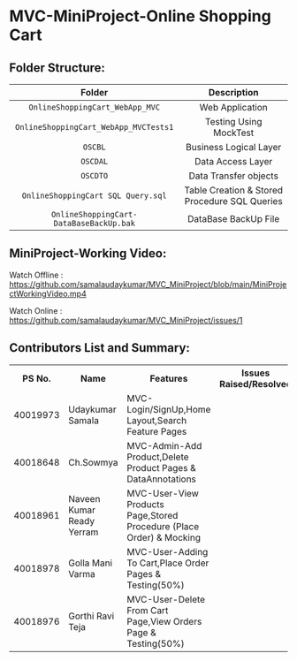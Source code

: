 # MVC-MiniProject-Online Shopping Cart
## Folder Structure:

| Folder | Description |
| :---: | :---: |
| `OnlineShoppingCart_WebApp_MVC` | Web Application  |
| `OnlineShoppingCart_WebApp_MVCTests1` | Testing Using MockTest  |
| `OSCBL` | Business Logical Layer |
| `OSCDAL` | Data Access Layer |
| `OSCDTO` | Data Transfer objects |
| `OnlineShoppingCart SQL Query.sql` | Table Creation & Stored Procedure SQL Queries |
| `OnlineShoppingCart-DataBaseBackUp.bak` | DataBase BackUp File |

## MiniProject-Working Video: 
Watch Offline : https://github.com/samalaudaykumar/MVC_MiniProject/blob/main/MiniProjectWorkingVideo.mp4

Watch Online : https://github.com/samalaudaykumar/MVC_MiniProject/issues/1
## Contributors List and Summary:

<table>
  <tr>
    <th>PS No. </th>
    <th> Name</th>
    <th>Features</th>
     <th>Issues Raised/Resolved</th>
     
  </tr>
  
   <tr>
    <td>40019973</td>
    <td>Udaykumar Samala</td>
    <td >MVC-Login/SignUp,Home Layout,Search Feature Pages</td>
    <td></td>
    
  </tr>
   <tr>
    <td>40018648</td>
    <td>Ch.Sowmya</td>
    <td>MVC-Admin-Add Product,Delete Product Pages & DataAnnotations </td>
    <td></td>
  </tr>
   <tr>
    <td>40018961</td>
    <td>Naveen Kumar Ready Yerram</td>
    <td>MVC-User-View Products Page,Stored Procedure (Place Order) & Mocking</td>
    <td></td>
  </tr>
   <tr>
    <td>40018978</td>
    <td>Golla Mani Varma</td>
    <td>MVC-User-Adding To Cart,Place Order Pages & Testing(50%)</td>
    <td></td>
  </tr>
   <tr>
    <td>40018976</td>
    <td>Gorthi Ravi Teja</td>
    <td>MVC-User-Delete From Cart Page,View Orders Page & Testing(50%)</td>
    <td></td>
  </tr>
   
  
</table>
